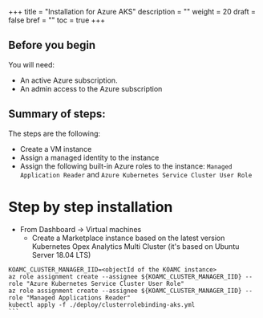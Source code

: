 +++
title = "Installation for Azure AKS"
description = ""
weight = 20
draft = false
bref = ""
toc = true 
+++

## Before you begin
You will need:
* An active Azure subscription.
* An admin access to the Azure subscription

## Summary of steps:
The steps are the following:
* Create a VM instance
* Assign a managed identity to the instance
* Assign the following built-in Azure roles to the instance: `Managed Application Reader` and `Azure Kubernetes Service Cluster User Role`


# Step by step installation

* From Dashboard -> Virtual machines
   * Create a Marketplace instance based on the latest version Kubernetes Opex Analytics Multi Cluster (it's based on Ubuntu Server 18.04 LTS)

```
KOAMC_CLUSTER_MANAGER_IID=<objectId of the KOAMC instance>
az role assignment create --assignee ${KOAMC_CLUSTER_MANAGER_IID} --role "Azure Kubernetes Service Cluster User Role"
az role assignment create --assignee ${KOAMC_CLUSTER_MANAGER_IID} --role "Managed Applications Reader"
kubectl apply -f ./deploy/clusterrolebinding-aks.yml
``̀